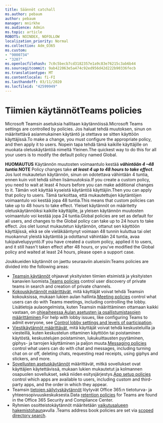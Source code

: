 ```yaml
---
title: Säännöt catchall
ms.author: pebaum
author: pebaum
manager: mnirkhe
ms.audience: Admin
ms.topic: article
ROBOTS: NOINDEX, NOFOLLOW
localization_priority: Normal
ms.collection: Adm_O365
ms.custom:
- "9000734"
- "3207"
ms.openlocfilehash: 7c0c5becb7cd3182357e1a9c83e76215c3ab6b44
ms.sourcegitcommit: 9ab422063e5a474c92ed956d42d222b90336fecb
ms.translationtype: MT
ms.contentlocale: fi-FI
ms.lasthandoff: 03/11/2020
ms.locfileid: "42599949"
---
```

# <a name="teams-policies"></a><span data-ttu-id="31d9b-102">Tiimien käytännöt</span><span class="sxs-lookup"><span data-stu-id="31d9b-102">Teams policies</span></span>

<span data-ttu-id="31d9b-103">Microsoft Teamsin asetuksia hallitaan käytännöissä.</span><span class="sxs-lookup"><span data-stu-id="31d9b-103">Microsoft Teams settings are controlled by policies.</span></span> <span data-ttu-id="31d9b-104">Jos haluat tehdä muutoksen, sinun on määritettävä asianmukainen käytäntö ja otettava se sitten käyttöön käyttäjissä.</span><span class="sxs-lookup"><span data-stu-id="31d9b-104">To make a change, you must configure the appropriate policy, and then apply it to users.</span></span> <span data-ttu-id="31d9b-105">Nopein tapa tehdä tämä kaikille käyttäjille on muokata oletuskäytäntöä nimeltä Yleinen.</span><span class="sxs-lookup"><span data-stu-id="31d9b-105">The quickest way to do this for all your users is to modify the default policy named Global.</span></span> 

<span data-ttu-id="31d9b-106">**HUOMAUTUS** Käytännön muutosten voimaantulo kestää ***vähintään 4 –48 tuntia***.</span><span class="sxs-lookup"><span data-stu-id="31d9b-106">**NOTE** Policy changes take ***at least 4 up to 48 hours to take effect***.</span></span> <span data-ttu-id="31d9b-107">Jos luot mukautetun käytännön, sinun on odotettava vähintään 4 tuntia, ennen kuin voit tehdä siihen lisämuutoksia.</span><span class="sxs-lookup"><span data-stu-id="31d9b-107">If you create a custom policy, you need to wait at least 4 hours before you can make additional changes to it.</span></span> <span data-ttu-id="31d9b-108">Tämän voit käyttää kyseistä käytäntöä käyttäjiin.</span><span class="sxs-lookup"><span data-stu-id="31d9b-108">Then you can apply that policy to users.</span></span> <span data-ttu-id="31d9b-109">Tämä tarkoittaa, että mukautettujen käytäntöjen voimaantulo voi kestää jopa 48 tuntia.</span><span class="sxs-lookup"><span data-stu-id="31d9b-109">This means that custom policies can take up to 48 hours to take effect.</span></span> <span data-ttu-id="31d9b-110">Yleiset käytännöt on määritetty oletuskäytännöiksi kaikille käyttäjille, ja yleisen käytännön muutosten voimaantulo voi kestää jopa 24 tuntia.</span><span class="sxs-lookup"><span data-stu-id="31d9b-110">Global policies are set as default for all users, and changes to the Global policy can take up to 24 hours to take effect.</span></span> <span data-ttu-id="31d9b-111">Jos olet luonut mukautetun käytännön, ottanut sen käyttöön käyttäjissä, eikä se ole vieläkääntynyt voimaan 48 tunnin kuluttua tai olet muokannut yleistä käytäntöä ja odottanut vähintään 24 tuntia, avaa tukipalvelupyyntö.</span><span class="sxs-lookup"><span data-stu-id="31d9b-111">If you have created a custom policy, applied it to users, and it still hasn't taken effect after 48 hours, or you've modified the Global policy and waited at least 24 hours, please open a support case.</span></span>

<span data-ttu-id="31d9b-112">Joukkueiden käytännöt on jaettu seuraaviin alueisiin:</span><span class="sxs-lookup"><span data-stu-id="31d9b-112">Teams policies are divided into the following areas:</span></span>

- <span data-ttu-id="31d9b-113">[Teamsin käytännöt](https://docs.microsoft.com/MicrosoftTeams/teams-policies) ohjaavat yksityisten tiimien etsimistä ja yksityisten kanavien luomista.</span><span class="sxs-lookup"><span data-stu-id="31d9b-113">[Teams policies](https://docs.microsoft.com/MicrosoftTeams/teams-policies) control user discovery of private teams in search and creation of private channels.</span></span>  
- <span data-ttu-id="31d9b-114">[Kokouskäytännöt määrittävät,](https://docs.microsoft.com/microsoftteams/meeting-policies-in-teams) mitä käyttäjät voivat tehdä Teamsin kokouksissa, mukaan lukien aulan hallinta.</span><span class="sxs-lookup"><span data-stu-id="31d9b-114">[Meeting policies](https://docs.microsoft.com/microsoftteams/meeting-policies-in-teams) control what users can do with Teams meetings, including controlling the lobby.</span></span> <span data-ttu-id="31d9b-115">Lisätietoja aulaongelmista, kuten Teamsin määrittäminen ottamaan kaikki vastaan, on [ohjeaiheessa Aulan asetusten ja osallistumistasojen määrittäminen](https://docs.microsoft.com/alchemyinsights/bypass-lobby).</span><span class="sxs-lookup"><span data-stu-id="31d9b-115">For help with lobby issues, like configuring Teams to admit everyone, see [Control lobby settings and levels of participation](https://docs.microsoft.com/alchemyinsights/bypass-lobby).</span></span>
- <span data-ttu-id="31d9b-116">[Viestikäytännöt määrittävät,](https://docs.microsoft.com/microsoftteams/messaging-policies-in-teams) mitä käyttäjät voivat tehdä keskusteluilla ja viesteillä, kuten keskustelun ottaminen käyttöön tai poistaminen käytöstä, keskustelujen poistaminen, lukukuittausten pyytäminen, giphys- ja tarrojen käyttäminen ja paljon muuta.</span><span class="sxs-lookup"><span data-stu-id="31d9b-116">[Messaging policies](https://docs.microsoft.com/microsoftteams/messaging-policies-in-teams) control what users can do with chat and messages, including turning chat on or off, deleting chats, requesting read receipts, using giphys and stickers, and more.</span></span>
- <span data-ttu-id="31d9b-117">[Sovellusten asetuskäytännöt](https://docs.microsoft.com/MicrosoftTeams/teams-app-setup-policies) määrittävät, mitkä sovellukset ovat käyttäjien käytettävissä, mukaan lukien mukautetut ja kolmannen osapuolen sovellukset, sekä niiden esitysjärjestys.</span><span class="sxs-lookup"><span data-stu-id="31d9b-117">[App setup policies](https://docs.microsoft.com/MicrosoftTeams/teams-app-setup-policies) control which apps are available to users, including custom and third-party apps, and the order in which they appear.</span></span>  
- <span data-ttu-id="31d9b-118">Teamsin [tietojen säilytyskäytännöt](https://docs.microsoft.com/microsoftteams/retention-policies) löytyvät Office 365:n tietoturva- ja yhteensopivuuskeskuksesta.</span><span class="sxs-lookup"><span data-stu-id="31d9b-118">Data [retention policies](https://docs.microsoft.com/microsoftteams/retention-policies) for Teams are found in the Office 365 Security and Compliance Center.</span></span>
- <span data-ttu-id="31d9b-119">Ryhmien osoitteistokäytännöt määritetään [vaikutusalueen hakemistohaun](https://docs.microsoft.com/MicrosoftTeams/teams-scoped-directory-search)avulla .</span><span class="sxs-lookup"><span data-stu-id="31d9b-119">Teams address book policies are set via [scoped directory search](https://docs.microsoft.com/MicrosoftTeams/teams-scoped-directory-search).</span></span>